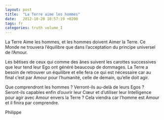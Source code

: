 ```yaml
---
layout: post
title:  "La Terre aime les hommes"
date:   2012-10-20 10:57:19 +0200
tags: fr
categories: truth volume_I
---
```

La Terre Aime les hommes, et les hommes doivent Aimer la Terre. Ce Monde ne trouvera l’équilibre que dans l’acceptation du principe universel de l’Amour.

Les bêtises de ceux qui comme des ânes suivent les carottes successives que leur tend leur Ego ont généré beaucoup de dommages. La Terre a besoin de retrouver un équilibre et elle fera ce qui est nécessaire car au final c’est par Amour pour l’humanité, celle de demain, qu’elle doit agir.

Que comprendront les hommes ? Verront-ils au-delà de leurs Egos ? Seront-ils capables enfin d’ouvrir leur Cœur et d’utiliser leur Intelligence pour agir avec Amour envers la Terre ? Cela viendra car l’homme est Amour et il finira par comprendre.

Philippe

<!-- 
Ce(tte) œuvre est mise à disposition selon les termes de la Licence Creative Commons Attribution - Pas d’Utilisation Commerciale 4.0 International.
-->

